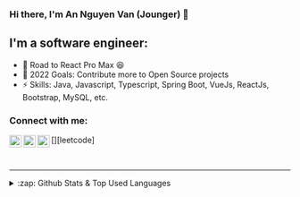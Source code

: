 ### Hi there, I'm An Nguyen Van (Jounger) 👋

<!--
**jounger/jounger** is a ✨ _special_ ✨ repository because its `README.md` (this file) appears on your GitHub profile.
-->

## I'm a software engineer:

- 🌱 Road to React Pro Max 😆
- 🥅 2022 Goals: Contribute more to Open Source projects
- ⚡ Skills: Java, Javascript, Typescript, Spring Boot, VueJs, ReactJs, Bootstrap, MySQL, etc.

### Connect with me:

[<img align="left" alt="Nguyen Van An | Leetcode" width="22px" src="https://cdn.jsdelivr.net/npm/simple-icons@v3/icons/leetcode.svg" />][leetcode]
[<img align="left" alt="Nguyen Van An | Codewars" width="22px" src="https://cdn.jsdelivr.net/npm/simple-icons@v3/icons/codewars.svg" />][codewars]
[<img align="left" alt="Nguyen Van An | Hackerrank" width="22px" src="https://cdn.jsdelivr.net/npm/simple-icons@v3/icons/hackerrank.svg" />][hackerrank]

<br />

---

<details>
  <summary>:zap: Github Stats & Top Used Languages</summary>
  <br />
  <img align="left" alt="Jounger's Github Stats" src="https://github-readme-stats.codestackr.vercel.app/api?username=jounger&count_private=true&include_all_commits=true&show_icons=true&hide_border=true" />

</details>

[codewars]: https://www.codewars.com/users/jounger
[hackerrank]: https://www.hackerrank.com/jounger
